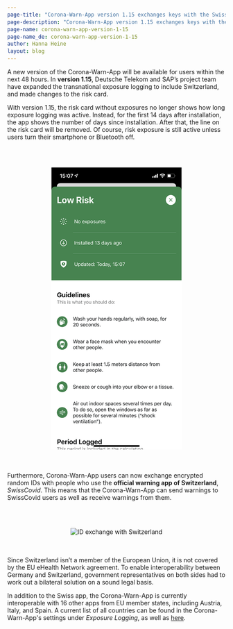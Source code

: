 ```yaml
---
page-title: "Corona-Warn-App version 1.15 exchanges keys with the Swiss warning app"
page-description: "Corona-Warn-App version 1.15 exchanges keys with the Swiss warning app"
page-name: corona-warn-app-version-1-15
page-name_de: corona-warn-app-version-1-15
author: Hanna Heine
layout: blog
---
```

 
A new version of the Corona-Warn-App will be available for users within the next 48 hours. In **version 1.15**, Deutsche Telekom and SAP’s project team have expanded the transnational exposure logging to include Switzerland, and made changes to the risk card.

<!-- overview -->

With version 1.15, the risk card without exposures no longer shows how long exposure logging was active. Instead, for the first 14 days after installation, the app shows the number of days since installation. After that, the line on the risk card will be removed. Of course, risk exposure is still active unless users turn their smartphone or Bluetooth off.

<br></br>
<center> <img src="./risk-card-1-15.png" title="green risk card" style="align: center"></center>
<br></br>


Furthermore, Corona-Warn-App users can now exchange encrypted random IDs with people who use the **official warning app of Switzerland**, *SwissCovid*. This means that the Corona-Warn-App can send warnings to SwissCovid users as well as receive warnings from them.  

<br></br>
<center> <img src="./schweiz_interoperabilität(3).png" title="ID exchange with Switzerland" style="align: center"></center> 
<br></br>

Since Switzerland isn’t a member of the European Union, it is not covered by the EU eHealth Network agreement. To enable interoperability between Germany and Switzerland, government representatives on both sides had to work out a bilateral solution on a sound legal basis. 

In addition to the Swiss app, the Corona-Warn-App is currently interoperable with 16 other apps from EU member states, including Austria, Italy, and Spain. A current list of all countries can be found in the Corona-Warn-App's settings under *Exposure Logging*, as well as [here](https://www.coronawarn.app/en/faq/#interoperability_countries).  

